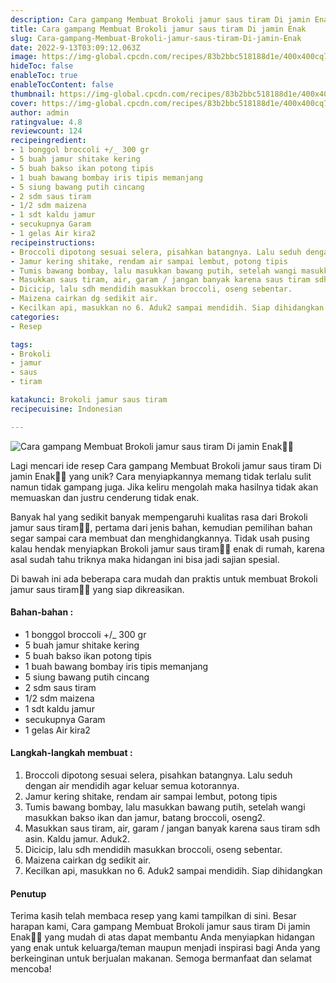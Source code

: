 ```yaml
---
description: Cara gampang Membuat Brokoli jamur saus tiram Di jamin Enak"
title: Cara gampang Membuat Brokoli jamur saus tiram Di jamin Enak
slug: Cara-gampang-Membuat-Brokoli-jamur-saus-tiram-Di-jamin-Enak
date: 2022-9-13T03:09:12.063Z
image: https://img-global.cpcdn.com/recipes/83b2bbc518188d1e/400x400cq70/photo.jpg
hideToc: false
enableToc: true
enableTocContent: false
thumbnail: https://img-global.cpcdn.com/recipes/83b2bbc518188d1e/400x400cq70/photo.jpg
cover: https://img-global.cpcdn.com/recipes/83b2bbc518188d1e/400x400cq70/photo.jpg
author: admin
ratingvalue: 4.8
reviewcount: 124
recipeingredient:
- 1 bonggol broccoli +/_ 300 gr
- 5 buah jamur shitake kering
- 5 buah bakso ikan potong tipis
- 1 buah bawang bombay iris tipis memanjang
- 5 siung bawang putih cincang
- 2 sdm saus tiram
- 1/2 sdm maizena
- 1 sdt kaldu jamur
- secukupnya Garam
- 1 gelas Air kira2
recipeinstructions:
- Broccoli dipotong sesuai selera, pisahkan batangnya. Lalu seduh dengan air mendidih agar keluar semua kotorannya.
- Jamur kering shitake, rendam air sampai lembut, potong tipis
- Tumis bawang bombay, lalu masukkan bawang putih, setelah wangi masukkan bakso ikan dan jamur, batang broccoli, oseng2.
- Masukkan saus tiram, air, garam / jangan banyak karena saus tiram sdh asin. Kaldu jamur. Aduk2.
- Dicicip, lalu sdh mendidih masukkan broccoli, oseng sebentar.
- Maizena cairkan dg sedikit air.
- Kecilkan api, masukkan no 6. Aduk2 sampai mendidih. Siap dihidangkan
categories:
- Resep

tags:
- Brokoli
- jamur
- saus
- tiram

katakunci: Brokoli jamur saus tiram
recipecuisine: Indonesian

---
```


![Cara gampang Membuat Brokoli jamur saus tiram Di jamin Enak👩‍🍳](https://img-global.cpcdn.com/recipes/83b2bbc518188d1e/400x400cq70/photo.jpg)

Lagi mencari ide resep Cara gampang Membuat Brokoli jamur saus tiram Di jamin Enak👩‍🍳 yang unik? Cara menyiapkannya memang tidak terlalu sulit namun tidak gampang juga. Jika keliru mengolah maka hasilnya tidak akan memuaskan dan justru cenderung tidak enak.

Banyak hal yang sedikit banyak mempengaruhi kualitas rasa dari Brokoli jamur saus tiram👩‍🍳, pertama dari jenis bahan, kemudian pemilihan bahan segar sampai cara membuat dan menghidangkannya. Tidak usah pusing kalau hendak menyiapkan Brokoli jamur saus tiram👩‍🍳 enak di rumah, karena asal sudah tahu triknya maka hidangan ini bisa jadi sajian spesial.

Di bawah ini ada beberapa cara mudah dan praktis untuk membuat Brokoli jamur saus tiram👩‍🍳 yang siap dikreasikan.

<!--inarticleads1-->

#### Bahan-bahan :

- 1 bonggol broccoli +/_ 300 gr
- 5 buah jamur shitake kering
- 5 buah bakso ikan potong tipis
- 1 buah bawang bombay iris tipis memanjang
- 5 siung bawang putih cincang
- 2 sdm saus tiram
- 1/2 sdm maizena
- 1 sdt kaldu jamur
- secukupnya Garam
- 1 gelas Air kira2

<!--inarticleads2-->

#### Langkah-langkah membuat :

1. Broccoli dipotong sesuai selera, pisahkan batangnya. Lalu seduh dengan air mendidih agar keluar semua kotorannya.
1. Jamur kering shitake, rendam air sampai lembut, potong tipis
1. Tumis bawang bombay, lalu masukkan bawang putih, setelah wangi masukkan bakso ikan dan jamur, batang broccoli, oseng2.
1. Masukkan saus tiram, air, garam / jangan banyak karena saus tiram sdh asin. Kaldu jamur. Aduk2.
1. Dicicip, lalu sdh mendidih masukkan broccoli, oseng sebentar.
1. Maizena cairkan dg sedikit air.
1. Kecilkan api, masukkan no 6. Aduk2 sampai mendidih. Siap dihidangkan

#### Penutup

Terima kasih telah membaca resep yang kami tampilkan di sini. Besar harapan kami, Cara gampang Membuat Brokoli jamur saus tiram Di jamin Enak👩‍🍳 yang mudah di atas dapat membantu Anda menyiapkan hidangan yang enak untuk keluarga/teman maupun menjadi inspirasi bagi Anda yang berkeinginan untuk berjualan makanan. Semoga bermanfaat dan selamat mencoba!